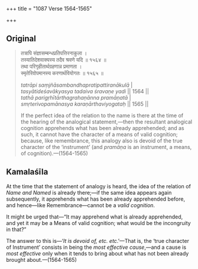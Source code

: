 +++
title = "1087 Verse 1564-1565"

+++
## Original 
>
> तत्रापि संज्ञासम्बन्धप्रतिपत्तिरनाकुला ।  
> तस्यातिदेशवाक्यस्य तदैव श्रवणे यदि ॥ १५६४ ॥  
> तथा परिगृहीतार्थग्रहणान्न प्रमाणता ।  
> स्मृतेरिवोपमानस्य करणार्थवियोगतः ॥ १५६५ ॥ 
>
> *tatrāpi saṃjñāsambandhapratipattiranākulā* \|  
> *tasyātideśavākyasya tadaiva śravaṇe yadi* \|\| 1564 \|\|  
> *tathā parigṛhītārthagrahaṇānna pramāṇatā* \|  
> *smṛterivopamānasya karaṇārthaviyogataḥ* \|\| 1565 \|\| 
>
> If the perfect idea of the relation to the name is there at the time of the hearing of the analogical statement,—then the resultant analogical cognition apprehends what has been already apprehended; and as such, it cannot have the character of a means of valid cognition; because, like remembrance, this analogy also is devoid of the true character of the ‘instrument’ (and *pramāṇa* is an instrument, a means, of cognition).—(1564-1565)



## Kamalaśīla

At the time that the statement of analogy is heard, the idea of the relation of *Name and Named* is already there;—if the same idea appears again subsequently, it apprehends what has been already apprehended before, and hence—like Remembrance—cannot be a *valid cognition*.

It might be urged that—“It may apprehend what is already apprehended, and yet it may be a Means of valid cognition; what would be the incongruity in that?”

The answer to this is—‘*It is devoid of, etc. etc*.’—That is, the ‘true character of Instrument’ consists in being the *most effective cause*,—and a cause is *most effective* only when it tends to bring about what has not been already brought about.—(1564-1565)


